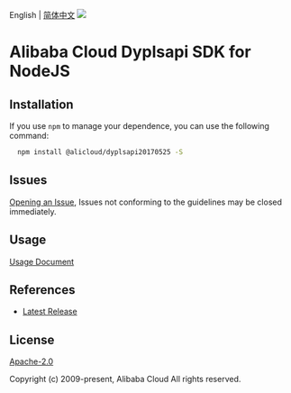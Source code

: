 English | [简体中文](README-CN.md)
![](https://aliyunsdk-pages.alicdn.com/icons/AlibabaCloud.svg)

# Alibaba Cloud Dyplsapi SDK for NodeJS

## Installation
If you use `npm` to manage your dependence, you can use the following command:

```sh
  npm install @alicloud/dyplsapi20170525 -S
```

## Issues
[Opening an Issue](https://github.com/aliyun/alibabacloud-typescript-sdk/issues/new), Issues not conforming to the guidelines may be closed immediately.

## Usage
[Usage Document](https://github.com/aliyun/alibabacloud-typescript-sdk/blob/master/docs/Usage-EN.md#quick-examples)

## References
* [Latest Release](https://github.com/aliyun/alibabacloud-typescript-sdk/)

## License
[Apache-2.0](http://www.apache.org/licenses/LICENSE-2.0)

Copyright (c) 2009-present, Alibaba Cloud All rights reserved.
